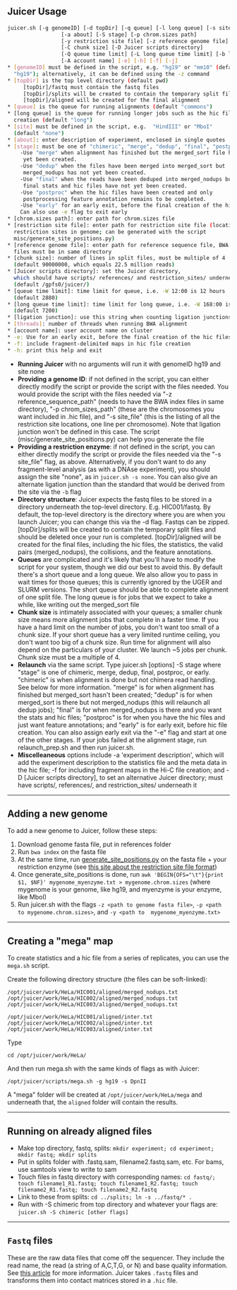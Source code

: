 ## Juicer Usage
```bash
juicer.sh [-g genomeID] [-d topDir] [-q queue] [-l long queue] [-s site]
                 [-a about] [-S stage] [-p chrom.sizes path]
                 [-y restriction site file] [-z reference genome file]
                 [-C chunk size] [-D Juicer scripts directory]
                 [-Q queue time limit] [-L long queue time limit] [-b ligation] [-t threads]
                 [-A account name] [-e] [-h] [-f] [-j]
* [genomeID] must be defined in the script, e.g. "hg19" or "mm10" (default 
  "hg19"); alternatively, it can be defined using the -z command
* [topDir] is the top level directory (default pwd)
     [topDir]/fastq must contain the fastq files
     [topDir]/splits will be created to contain the temporary split files
     [topDir]/aligned will be created for the final alignment
* [queue] is the queue for running alignments (default "commons")
* [long queue] is the queue for running longer jobs such as the hic file
  creation (default "long")
* [site] must be defined in the script, e.g.  "HindIII" or "MboI" 
  (default "none")
* [about]: enter description of experiment, enclosed in single quotes
* [stage]: must be one of "chimeric", "merge", "dedup", "final", "postproc", or "early".
    -Use "merge" when alignment has finished but the merged_sort file has not
     yet been created.
    -Use "dedup" when the files have been merged into merged_sort but
     merged_nodups has not yet been created.
    -Use "final" when the reads have been deduped into merged_nodups but the
     final stats and hic files have not yet been created.
    -Use "postproc" when the hic files have been created and only
     postprocessing feature annotation remains to be completed.
    -Use "early" for an early exit, before the final creation of the hic files
    Can also use -e flag to exit early
* [chrom.sizes path]: enter path for chrom.sizes file
* [restriction site file]: enter path for restriction site file (locations of
  restriction sites in genome; can be generated with the script
  misc/generate_site_positions.py)
* [reference genome file]: enter path for reference sequence file, BWA index
  files must be in same directory
* [chunk size]: number of lines in split files, must be multiple of 4
  (default 90000000, which equals 22.5 million reads)
* [Juicer scripts directory]: set the Juicer directory,
  which should have scripts/ references/ and restriction_sites/ underneath it
  (default /gpfs0/juicer/)
* [queue time limit]: time limit for queue, i.e. -W 12:00 is 12 hours
  (default 2880)
* [long queue time limit]: time limit for long queue, i.e. -W 168:00 is one week
  (default 7200)
* [ligation junction]: use this string when counting ligation junctions
* [threads]: number of threads when running BWA alignment
* [account name]: user account name on cluster
* -e: Use for an early exit, before the final creation of the hic files
* -f: include fragment-delimited maps in hic file creation
* -h: print this help and exit
```												
* **Running Juicer** with no arguments will run it with genomeID hg19 and site none
* **Providing a genome ID**: if not defined in the script, you can either directly modify the script or provide the script with the files needed. You would provide the script with the files needed via "-z reference_sequence_path" (needs to have the BWA index files in same directory), "-p chrom_sizes_path" (these are the chromosomes you want included in .hic file), and "-s site_file" (this is the listing of all the restriction site locations, one line per chromosome). Note that ligation junction won't be defined in this case. The script (misc/generate_site_positions.py) can help you generate the file
* **Providing a restriction enzyme**: if not defined in the script, you can either directly modify the script or provide the files needed via the "-s site_file" flag, as above. Alternatively, if you don't want to do any fragment-level analysis (as with a DNAse experiment), you should assign the site "none", as in `juicer.sh -s none`.  You can also give an alternate ligation junction than the standard that would be derived from the site via the `-b` flag
* **Directory structure**: Juicer expects the fastq files to be stored in a directory underneath the top-level directory. E.g. HIC001/fastq. By default, the top-level directory is the directory where you are when you launch Juicer; you can change this via the -d flag. Fastqs can be zipped. [topDir]/splits will be created to contain the temporary split files and should be deleted once your run is completed. [topDir]/aligned will be created for the final files, including the hic files, the statistics, the valid pairs (merged_nodups), the collisions, and the feature annotations.
* **Queues** are complicated and it's likely that you'll have to modify the script for your system, though we did our best to avoid this. By default there's a short queue and a long queue. We also allow you to pass in wait times for those queues; this is currently ignored by the UGER and SLURM versions. The short queue should be able to complete alignment of one split file. The long queue is for jobs that we expect to take a while, like writing out the merged_sort file
* **Chunk size** is intimately associated with your queues; a smaller chunk size means more alignment jobs that complete in a faster time. If you have a hard limit on the number of jobs, you don't want too small of a chunk size. If your short queue has a very limited runtime ceiling, you don't want too big of a chunk size. Run time for alignment will also depend on the particulars of your cluster. We launch ~5 jobs per chunk. Chunk size must be a multiple of 4.
* **Relaunch** via the same script. Type juicer.sh [options] -S stage where "stage" is one of chimeric, merge, dedup, final, postproc, or early. "chimeric" is when alignment is done but not chimera read handling. See below for more information. "merge" is for when alignment has finished but merged_sort hasn't been created; "dedup" is for when merged_sort is there but not merged_nodups (this will relaunch all dedup jobs); "final" is for when merged_nodups is there and you want the stats and hic files; "postproc" is for when you have the hic files and just want feature annotations; and "early" is for early exit, before hic file creation. You can also assign early exit via the "-e" flag and start at one of the other stages. If your jobs failed at the alignment stage, run relaunch_prep.sh and then run juicer.sh.
* **Miscelleaneous** options include -a 'experiment description', which will add the experiment description to the statistics file and the meta data in the hic file; -f for including fragment maps in the Hi-C file creation; and -D [Juicer scripts directory], to set an alternative Juicer directory; must have scripts/, references/, and restriction_sites/ underneath it

----
## Adding a new genome
To add a new genome to Juicer, follow these steps:

1. Download genome fasta file, put in references folder
2. Run `bwa index` on the fasta file
3. At the same time, run [generate_site_positions.py](https://github.com/theaidenlab/juicer/blob/master/misc/generate_site_positions.py) on the fasta file + your restriction enzyme (see [this site about the restriction site file format](https://github.com/theaidenlab/juicer/wiki/Pre#restriction-site-file-format))
4. Once generate_site_positions is done, run `awk 'BEGIN{OFS="\t"}{print $1, $NF}' mygenome_myenzyme.txt > mygenome.chrom.sizes` (where mygenome is your genome, like hg19, and myenzyme is your enzyme, like MboI)
5. Run juicer.sh with the flags `-z <path to genome fasta file>`, `-p <path to mygenome.chrom.sizes>`, and  `-y <path to  mygenome_myenzyme.txt>`

----
## Creating a "mega" map
To create statistics and a hic file from a series of replicates, you can use the `mega.sh` script.

Create the following directory structure (the files can be soft-linked):

```
/opt/juicer/work/HeLa/HIC001/aligned/merged_nodups.txt
/opt/juicer/work/HeLa/HIC002/aligned/merged_nodups.txt
/opt/juicer/work/HeLa/HIC003/aligned/merged_nodups.txt

/opt/juicer/work/HeLa/HIC001/aligned/inter.txt
/opt/juicer/work/HeLa/HIC002/aligned/inter.txt
/opt/juicer/work/HeLa/HIC003/aligned/inter.txt
```

Type
```
cd /opt/juicer/work/HeLa/
```
And then run mega.sh with the same kinds of flags as with Juicer:

```
/opt/juicer/scripts/mega.sh -g hg19 -s DpnII
```
A "mega" folder will be created at `/opt/juicer/work/HeLa/mega` and underneath that, the `aligned` folder will contain the results.

----
## Running on already aligned files
	
* Make top directory, fastq, splits: `mkdir experiment; cd experiment; mkdir fastq; mkdir splits`
* Put in splits folder with <filename1>.fastq.sam, filename2.fastq.sam, etc. For bams, use samtools view to write to sam
* Touch files in fastq directory with corresponding names: `cd fastq/; touch filename1_R1.fastq; touch filename1_R2.fastq; touch filename2_R1.fastq; touch filename2_R2.fastq`
* Link to these from splits: `cd ../splits; ln -s ../fastq/* .`
* Run with -S chimeric from top directory and whatever your flags are: `juicer.sh -S chimeric [other flags]`

----

## `Fastq` files
These are the raw data files that come off the sequencer. They include the read name, the read (a string of A,C,T,G, or N) and base quality information. See [this article](https://en.wikipedia.org/wiki/FASTQ_format) for more information. Juicer takes `.fastq` files and transforms them into contact matrices stored in a `.hic` file. 


